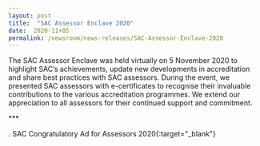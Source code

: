 ```yaml
---
layout: post
title:  "SAC Assessor Enclave 2020"
date:  2020-11+05
permalink: /newsroom/news-releases/SAC-Assessor-Enclave-2020
---
```


The SAC Assessor Enclave was held virtually on 5 November 2020 to highlight SAC’s achievements, update new developments in accreditation and share best practices with SAC assessors. During the event, we presented SAC assessors with e-certificates to recognise their invaluable contributions to the various accreditation programmes. We extend our appreciation to all assessors for their continued support and commitment.
 
<Insert attached congratulatory ad for assessors>
***

. SAC Congratulatory Ad for Assessors 2020{:target="_blank"}
